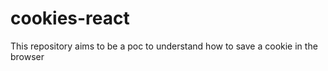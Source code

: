 # cookies-react
This repository aims to be a poc to understand how to save a cookie in the browser 
